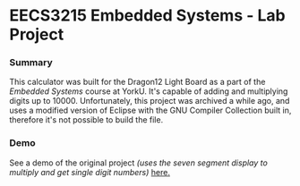 <h1>EECS3215 Embedded Systems - Lab Project</h1>
<h3>Summary</h3>
This calculator was built for the Dragon12 Light Board as a part of the <i>Embedded Systems</i> course at YorkU. It's capable of adding and multiplying digits up to 10000.
Unfortunately, this project was archived a while ago, and uses a modified version of Eclipse with the GNU Compiler Collection built in, therefore it's not possible to build the file.
<h3>Demo</h3>
See a demo of the original project <i>(uses the seven segment display to multiply and get single digit numbers)</i> <a href="https://www.youtube.com/watch?v=Yc5MRupQqFM">here.</a>
